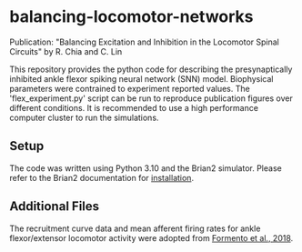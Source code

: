 # balancing-locomotor-networks
Publication: "Balancing Excitation and Inhibition in the Locomotor Spinal Circuits" by R. Chia and C. Lin

This repository provides the python code for describing the presynaptically inhibited ankle flexor spiking neural network (SNN) model. Biophysical parameters were contrained to experiment reported values. The 'flex_experiment.py' script can be run to reproduce publication figures over different conditions. It is recommended to use a high performance computer cluster to run the simulations.

## Setup
The code was written using Python 3.10 and the Brian2 simulator. Please refer to the Brian2 documentation for [installation](https://brian2.readthedocs.io/en/stable/introduction/install.html). 

## Additional Files
The recruitment curve data and mean afferent firing rates for ankle flexor/extensor locomotor activity were adopted from [Formento et al., 2018](https://github.com/FormentoEmanuele/MuscleSpindleCircuitsModel).
